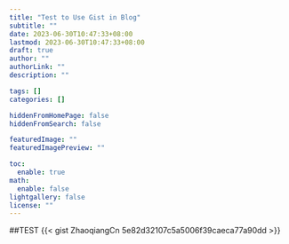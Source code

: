 ```yaml
---
title: "Test to Use Gist in Blog"
subtitle: ""
date: 2023-06-30T10:47:33+08:00
lastmod: 2023-06-30T10:47:33+08:00
draft: true
author: ""
authorLink: ""
description: ""

tags: []
categories: []

hiddenFromHomePage: false
hiddenFromSearch: false

featuredImage: ""
featuredImagePreview: ""

toc:
  enable: true
math:
  enable: false
lightgallery: false
license: ""
---
```


<!--more-->
##TEST
{{< gist ZhaoqiangCn 5e82d32107c5a5006f39caeca77a90dd >}}